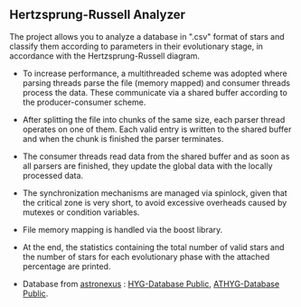 ## Hertzsprung-Russell Analyzer

The project allows you to analyze a database in ".csv" format of stars and classify them according to parameters in their evolutionary stage, in accordance with the Hertzsprung-Russell diagram.

- To increase performance, a multithreaded scheme was adopted where parsing threads parse the file (memory mapped) and consumer threads process the data. These communicate via a shared buffer according to the producer-consumer scheme.

- After splitting the file into chunks of the same size, each parser thread operates on one of them. Each valid entry is written to the shared buffer and when the chunk is finished the parser terminates.

- The consumer threads read data from the shared buffer and as soon as all parsers are finished, they update the global data with the locally processed data.

- The synchronization mechanisms are managed via spinlock, given that the critical zone is very short, to avoid excessive overheads caused by mutexes or condition variables.
  
- File memory mapping is handled via the boost library.

- At the end, the statistics containing the total number of valid stars and the number of stars for each evolutionary phase with the attached percentage are printed.

- Database from [astronexus](https://github.com/astronexus/HYG-Database) : [HYG-Database
Public](https://github.com/astronexus/HYG-Database), [ATHYG-Database
Public](https://github.com/astronexus/ATHYG-Database).
